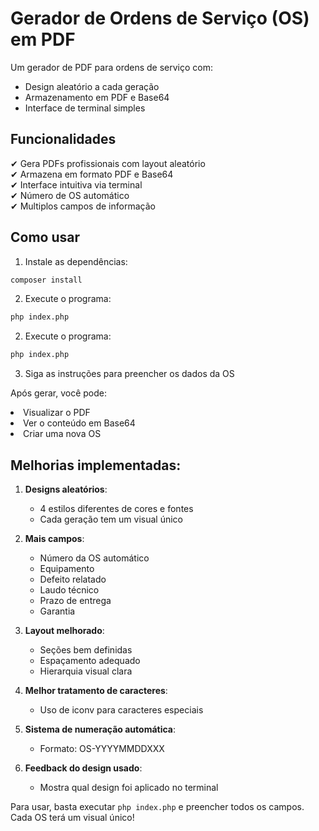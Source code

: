 # Gerador de Ordens de Serviço (OS) em PDF

Um gerador de PDF para ordens de serviço com:
- Design aleatório a cada geração
- Armazenamento em PDF e Base64
- Interface de terminal simples

## Funcionalidades

✔ Gera PDFs profissionais com layout aleatório  
✔ Armazena em formato PDF e Base64  
✔ Interface intuitiva via terminal  
✔ Número de OS automático  
✔ Multiplos campos de informação  

## Como usar

1. Instale as dependências:
```bash
composer install
```

2. Execute o programa:
```bash
php index.php
```

2. Execute o programa:
```bash
php index.php
```

3. Siga as instruções para preencher os dados da OS

Após gerar, você pode:

<li>Visualizar o PDF</li>

<li>Ver o conteúdo em Base64</li>

<li>Criar uma nova OS</li>


## Melhorias implementadas:

1. **Designs aleatórios**:
   - 4 estilos diferentes de cores e fontes
   - Cada geração tem um visual único

2. **Mais campos**:
   - Número da OS automático
   - Equipamento
   - Defeito relatado
   - Laudo técnico
   - Prazo de entrega
   - Garantia

3. **Layout melhorado**:
   - Seções bem definidas
   - Espaçamento adequado
   - Hierarquia visual clara

4. **Melhor tratamento de caracteres**:
   - Uso de iconv para caracteres especiais

5. **Sistema de numeração automática**:
   - Formato: OS-YYYYMMDDXXX

6. **Feedback do design usado**:
   - Mostra qual design foi aplicado no terminal

Para usar, basta executar `php index.php` e preencher todos os campos. Cada OS terá um visual único!
